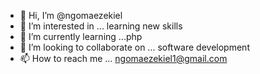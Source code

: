 - 👋 Hi, I’m @ngomaezekiel
- 👀 I’m interested in ... learning new skills 
- 🌱 I’m currently learning ...php
- 💞️ I’m looking to collaborate on ... software development 
- 📫 How to reach me ... ngomaezekiel1@gmail.com

<!---
ngomaezekiel/ngomaezekiel is a ✨ special ✨ repository because its `README.md` (this file) appears on your GitHub profile.
You can click the Preview link to take a look at your changes.
--->
